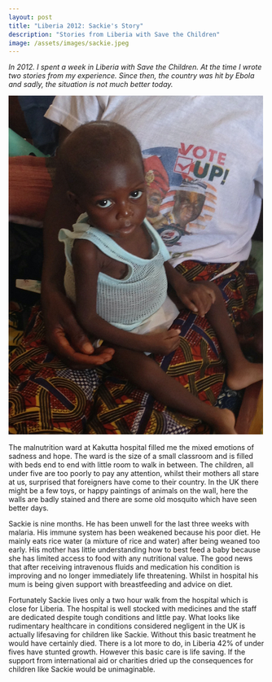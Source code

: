```yaml
---
layout: post
title: "Liberia 2012: Sackie's Story"
description: "Stories from Liberia with Save the Children"
image: /assets/images/sackie.jpeg
---
```


*In 2012. I spent a week in Liberia with Save the Children. At the time I wrote two stories from my experience. Since then, the country was hit by Ebola and sadly, the situation is not much better today.*

![Sackie][1]

The malnutrition ward at Kakutta hospital filled me the mixed emotions of sadness and hope.  The ward is the size of a small classroom and is filled with beds end to end with little room to walk in between.  The children, all under five are too poorly to pay any attention, whilst their mothers all stare at us, surprised that foreigners have come to their country.  In the UK there might be a few toys, or happy paintings of animals on the wall, here the walls are badly stained and there are some old mosquito which have seen better days.

Sackie is nine months. He has been unwell for the last three weeks with malaria.  His immune system has been weakened because his poor diet.  He mainly eats rice water (a mixture of rice and water) after being weaned too early.  His mother has little understanding how to best feed a baby because she has limited access to food with any nutritional value.  The good news that after receiving intravenous fluids and medication his condition is improving and no longer immediately life threatening.  Whilst in hospital his mum is being given support with breastfeeding and advice on diet.

Fortunately Sackie lives only a two hour walk from the hospital which is close for Liberia.  The hospital is well stocked with medicines and the staff are dedicated despite tough conditions and little pay.  What looks like rudimentary healthcare in conditions considered negligent in the UK is actually lifesaving for children like Sackie.  Without this basic treatment he would have certainly died.  There is a lot more to do, in Liberia 42% of under fives have stunted growth.  However this basic care is life saving.  If the support from international aid or charities dried up the consequences for children like Sackie would be unimaginable.

[1]: /assets/images/sackie.jpeg
